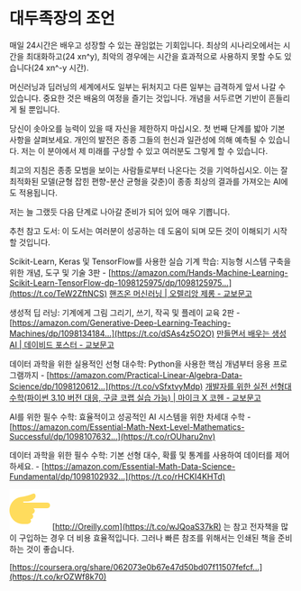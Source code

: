 # 대두족장의 조언


매일 24시간은 배우고 성장할 수 있는 끊임없는 기회입니다. 최상의 시나리오에서는 시간을 최대화하고(24 xn^y), 최악의 경우에는 시간을 효과적으로 사용하지 못할 수도 있습니다(24 xn^-y 시간).

머신러닝과 딥러닝의 세계에서도 일부는 뒤처지고 다른 일부는 급격하게 앞서 나갈 수 있습니다. 중요한 것은 배움의 여정을 즐기는 것입니다. 개념을 서두르면 기반이 흔들리게 될 뿐입니다.

당신이 솟아오를 능력이 있을 때 자신을 제한하지 마십시오. 첫 번째 단계를 밟아 기본 사항을 살펴보세요. 개인의 발전은 종종 그들의 헌신과 일관성에 의해 예측될 수 있습니다. 저는 이 분야에서 제 미래를 구상할 수 있고 여러분도 그렇게 할 수 있습니다.

최고의 지침은 종종 모범을 보이는 사람들로부터 나온다는 것을 기억하십시오. 이는 잘 최적화된 모델(균형 잡힌 편향-분산 균형을 갖춘)이 종종 최상의 결과를 가져오는 AI에도 적용됩니다.

저는 늘 그랬듯 다음 단계로 나아갈 준비가 되어 있어 매우 기쁩니다.

추천 참고 도서: 이 도서는 여러분이 성공하는 데 도움이 되며 모든 것이 이해되기 시작할 것입니다.

Scikit-Learn, Keras 및 TensorFlow를 사용한 실습 기계 학습: 지능형 시스템 구축을 위한 개념, 도구 및 기술 3판 - [https://amazon.com/Hands-Machine-Learning-Scikit-Learn-TensorFlow-dp-1098125975/dp/1098125975…](https://t.co/TeW2ZftNCS)
[핸즈온 머신러닝 | 오렐리앙 제롱 - 교보문고](https://product.kyobobook.co.kr/detail/S000208981368)


생성적 딥 러닝: 기계에게 그림 그리기, 쓰기, 작곡 및 플레이 교육 2판 - [https://amazon.com/Generative-Deep-Learning-Teaching-Machines/dp/1098134184…](https://t.co/dSAs4z5O2O)
[만들면서 배우는 생성 AI | 데이비드 포스터 - 교보문고](https://product.kyobobook.co.kr/detail/S000208953342)

데이터 과학을 위한 실용적인 선형 대수학: Python을 사용한 핵심 개념부터 응용 프로그램까지 - [https://amazon.com/Practical-Linear-Algebra-Data-Science/dp/1098120612…](https://t.co/vSfxtvyMdp)
[개발자를 위한 실전 선형대수학\(파이썬 3.10 버전 대응, 구글 코랩 실습 가능\) | 마이크 X 코헨 - 교보문고](https://product.kyobobook.co.kr/detail/S000209345747)

AI를 위한 필수 수학: 효율적이고 성공적인 AI 시스템을 위한 차세대 수학 - [https://amazon.com/Essential-Math-Next-Level-Mathematics-Successful/dp/1098107632…](https://t.co/rOUharu2nv)

데이터 과학을 위한 필수 수학: 기본 선형 대수, 확률 및 통계를 사용하여 데이터를 제어하세요. - [https://amazon.com/Essential-Math-Data-Science-Fundamental/dp/1098102932…](https://t.co/rHCKI4KHTd)

![](Assets/1f449.svg) [http://Oreilly.com](https://t.co/wJQoaS37kR) 는 참고 전자책을 많이 구입하는 경우 더 비용 효율적입니다. 그러나 빠른 참조를 위해서는 인쇄된 책을 준비하는 것이 좋습니다.

[https://coursera.org/share/062073e0b67e47d50bd07f11507fefcf…](https://t.co/krOZWf8k70)